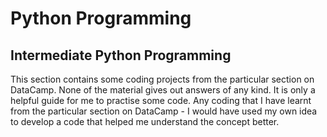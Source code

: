 # Python Programming

## Intermediate Python Programming
This section contains some coding projects from the particular section on DataCamp. None of the material gives out answers of any kind. It is only a helpful guide for me to practise some code. Any coding that I have learnt from the particular section on DataCamp - I would have used my own idea to develop a code that helped me understand the concept better. 